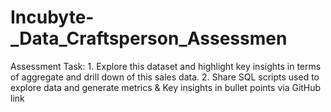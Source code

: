 # Incubyte-_Data_Craftsperson_Assessmen
Assessment Task: 1. Explore this dataset and highlight key insights in terms of aggregate and drill  down of this sales data. 2. Share SQL scripts used to explore data and generate metrics &amp; Key insights  in bullet points via GitHub link
